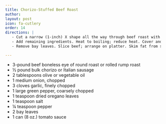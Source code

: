 ```yaml
---
title: Chorizo-Stuffed Beef Roast
author: 
layout: post
icon: fa-cutlery
order: 14
directions: |
   - Cut a narrow (1-inch) X shape all the way through beef roast with long, thin sharp knife. Fill X cuts with sausage. Heat oil in Dutch oven until hot. Cook beef over medium heat until brown on all sides, about 15 minutes; drain fat.
   - Add remaining ingredients. Heat to boiling; reduce heat. Cover and simmer until beef is tender, 2 to 2½ hours.
   - Remove bay leaves. Slice beef; arrange on platter. Skim fat from sauce. Pour some of the sauce over beef. Serve beef with remaining sauce and hot cooked black beans or rice if desired

---
```


<ul>
	<li>3-pound beef boneless eye of round roast or rolled rump roast</li>
	<li>½ pound bulk chorizo or Italian sausage</li>
	<li>2 tablespoons olive or vegetable oil</li>
	<li>1 medium onion, chopped</li>
	<li>3 cloves garlic, finely chopped</li>
	<li>1 large green pepper, coarsely chopped</li>
	<li>1 teaspoon dried oregano leaves</li>
	<li>1 teaspoon salt</li>
	<li>¼ teaspoon pepper</li>
	<li>2 bay leaves</li>
	<li>1 can (8 oz.) tomato sauce</li>
</ul>